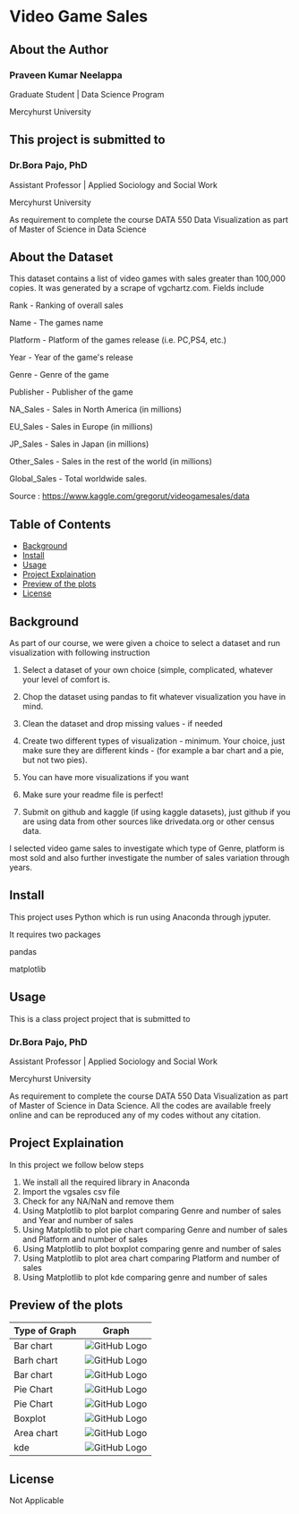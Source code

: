 # Video Game Sales

## About the Author

### Praveen Kumar Neelappa

Graduate Student | Data Science Program

Mercyhurst University



## This project is submitted to

### Dr.Bora Pajo, PhD

Assistant Professor | Applied Sociology and Social Work

Mercyhurst University

As requirement to complete the course DATA 550 Data Visualization as part of Master of Science in Data Science

## About the Dataset

This dataset contains a list of video games with sales greater than 100,000 copies. It was generated by a scrape of vgchartz.com.
Fields include

Rank - Ranking of overall sales

Name - The games name

Platform - Platform of the games release (i.e. PC,PS4, etc.)

Year - Year of the game's release

Genre - Genre of the game

Publisher - Publisher of the game

NA_Sales - Sales in North America (in millions)

EU_Sales - Sales in Europe (in millions)

JP_Sales - Sales in Japan (in millions)

Other_Sales - Sales in the rest of the world (in millions)

Global_Sales - Total worldwide sales.

Source : https://www.kaggle.com/gregorut/videogamesales/data

## Table of Contents

- [Background](##background)
- [Install](##install)
- [Usage](##usage)
- [Project Explaination](##Project-explaination)
- [Preview of the plots](##Preview-of-the-plots)
- [License](##license)

## Background

As part of our course, we were given a choice to select a dataset and run visualization with following instruction

1) Select a dataset of your own choice (simple, complicated, whatever your level of comfort is.

2) Chop the dataset using pandas to fit whatever visualization you have in mind.

3) Clean the dataset and drop missing values - if needed

4) Create two different types of visualization - minimum. Your choice, just make sure they are different kinds - (for example a bar chart and a pie, but not two pies).

5) You can have more visualizations if you want

6) Make sure your readme file is perfect!

7) Submit on github and kaggle (if using kaggle datasets), just github if you are using data from other sources like drivedata.org or other census data.

I selected video game sales to investigate which type of Genre, platform is most sold and also further investigate the number of sales variation  through years.

## Install

This project uses Python which is run using Anaconda through jyputer.

It requires two packages

pandas

matplotlib

## Usage

This is a class project project that is submitted to

### Dr.Bora Pajo, PhD

Assistant Professor | Applied Sociology and Social Work

Mercyhurst University

As requirement to complete the course DATA 550 Data Visualization as part of Master of Science in Data Science. 
All the codes are available freely online and can be reproduced any of my codes without any citation.


## Project Explaination

In this project we follow below steps

1. We install all the required library in Anaconda
2. Import the vgsales csv file
3. Check for any NA/NaN and remove them
4. Using Matplotlib to plot barplot comparing Genre and number of sales and Year and number of sales
5. Using Matplotlib to plot pie chart comparing Genre and number of sales and Platform and number of sales
6. Using Matplotlib to plot boxplot comparing genre and number of sales
7. Using Matplotlib to plot area chart comparing Platform and number of sales
8. Using Matplotlib to plot kde comparing genre and number of sales

                                     
## Preview of the plots

| Type of Graph       | Graph     | 
| ------------- |:-------------:| 
| Bar chart        | ![GitHub Logo](/1.JPG)  | 
| Barh chart        | ![GitHub Logo](/2.JPG)  | 
| Bar chart      | ![GitHub Logo](/3.JPG)  | 
| Pie Chart      | ![GitHub Logo](/4.JPG)  | 
| Pie Chart      | ![GitHub Logo](/5.JPG)  | 
| Boxplot      | ![GitHub Logo](/6.JPG)  | 
| Area chart      | ![GitHub Logo](/7.JPG)  | 
| kde      | ![GitHub Logo](/8.JPG)  | 

## License
Not Applicable
